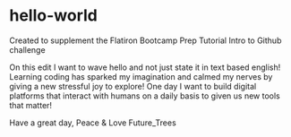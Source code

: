 # hello-world
Created to supplement the Flatiron Bootcamp Prep Tutorial Intro to Github challenge 

On this edit I want to wave hello and not just state it in text based english! 
Learning coding has sparked my imagination and calmed my nerves by giving a new stressful joy to explore! 
One day I want to build digital platforms that interact with humans on a daily basis to given us new tools that matter!

Have a great day,
Peace & Love
Future_Trees 
